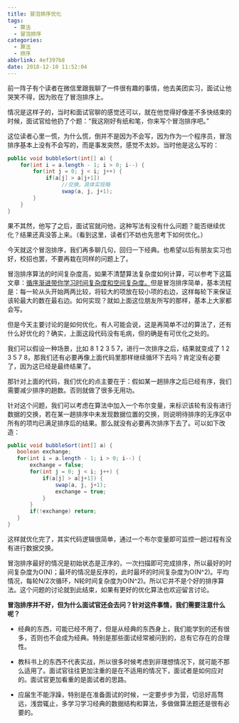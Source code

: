 ```yaml
---
title: 冒泡排序优化
tags:
  - 算法
  - 冒泡排序
categories:
  - 算法
  - 排序
abbrlink: 4ef397b8
date: 2018-12-10 11:52:04
---
```


前一阵子有个读者在微信里跟我聊了一件很有趣的事情，他去美团实习，面试让他哭笑不得，因为败在了冒泡排序上。

情况是这样子的，当时和面试官聊的感觉还可以，就在他觉得好像差不多快结束的时候，面试官给他扔了个题：“我这刚好有纸和笔，你来写个冒泡排序吧。”

这位读者心里一慌，为什么慌，倒并不是因为不会写，因为作为一个程序员，冒泡排序基本上没有不会写的，而是事发突然，感觉不太妙。当时他是这么写的：

```java
public void bubbleSort(int[] a) {
    for(int i = a.length - 1; i > 0; i--) {
        for(int j = 0; j < i; j++) {
            if(a[j] > a[j+1])
                 //交换，具体实现略
                 swap(a, j, j+1); 
        }
    }
}
```

果不其然，他写了之后，面试官就问他，这种写法有没有什么问题？能否继续优化？结果还真没答上来。（看到这里，读者们不妨也先思考下如何优化。）

<!--more-->

今天就这个冒泡排序，我们再多聊几句，回归一下经典。也希望以后有朋友实习也好，校招也罢，不要再栽在同样的问题上了。

冒泡排序算法的时间复杂度高，如果不清楚算法复杂度如何计算，可以参考下这篇文章：[循序渐进带你学习时间复杂度和空间复杂度。](http://mp.weixin.qq.com/s?__biz=MzI1MTIzMzI2MA==&mid=2650563136&idx=1&sn=c03ac8a5548ea28b34d624569855922e&chksm=f1fed4c3c6895dd56d079a5de77568c31cd9934ecb388ce6ba876002fec4b3487b6c5d51d984&scene=21#wechat_redirect)但是冒泡排序简单，基本流程是：每一轮从头开始两两比较，将较大的项放在较小项的右边，这样每轮下来保证该轮最大的数在最右边。如何实现？就如上面这位朋友所写的那样，基本上大家都会写。

但是今天主要讨论的是如何优化，有人可能会说，这是再简单不过的算法了，还有什么好优化的？确实，上面这段代码没有毛病，但的确是有可优化之处的。

我们可以假设一种场景，比如 8 1 2 3 5 7，进行一次排序之后，结果就变成了 1 2 3 5 7 8，那我们还有必要再像上面代码里那样继续循环下去吗？肯定没有必要了，因为这已经是最终结果了。

那针对上面的代码，我们优化的点主要在于：假如某一趟排序之后已经有序，我们需要减少排序的趟数。否则就做了很多无用功。

针对这个问题，我们可以考虑在算法中加入一个布尔变量，来标识该轮有没有进行数据的交换，若在某一趟排序中未发现数据位置的交换，则说明待排序的无序区中所有的项均已满足排序后的结果。那么就没有必要再次排序下去了。可以如下改造：

```java
public void bubbleSort(int[] a) {
   boolean exchange;
   for(int i = a.length - 1; i > 0; i--) {
       exchange = false;
       for(int j = 0; j < i; j++) {
           if(a[j] > a[j+1]) {
               swap(a, j, j+1);
               exchange = true;
           }
       }
       if(!exchange) return;
   }
}
```



这样就优化完了，其实代码逻辑很简单，通过一个布尔变量即可监控一趟过程有没有进行数据交换。

冒泡排序最好的情况是初始状态是正序的，一次扫描即可完成排序，所以最好的时间复杂度为O(N)；最坏的情况是反序的，此时最坏的时间复杂度为O(N^2)。平均情况，每轮N/2次循环，N轮时间复杂度为O(N^2)。所以它并不是个好的排序算法。这个问题的讨论就到此结束，如果有更好的优化算法也欢迎留言讨论。

**冒泡排序并不好，但为什么面试官还会去问？针对这件事情，我们需要注意什么呢？**

- 经典的东西，可能已经不用了，但是从经典的东西身上，我们能学到的还有很多，否则也不会成为经典。特别是那些面试经常被问到的，总有它存在的合理性。

- 教科书上的东西不代表实战，所以很多时候考虑到非理想情况下，就可能不那么适用了。面试官往往更加注重的是在不适用的情况下，面试者是如何应对的。面试官更加看重的是面试者的思路。

- 应届生不能浮躁，特别是在准备面试的时候，一定要步步为营，切忌好高骛远，浅尝辄止，多学习学习经典的数据结构和算法，多做做算法题还是很有必要的。